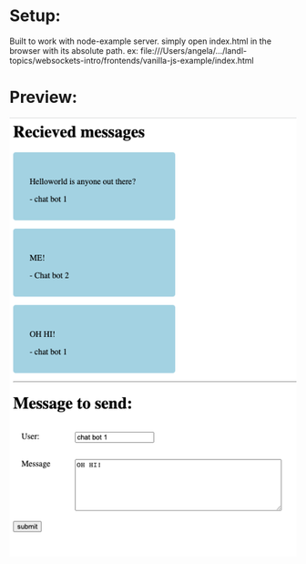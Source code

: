 # Setup:

Built to work with node-example server. 
simply open index.html in the browser with its absolute path. ex: 
file:///Users/angela/.../landl-topics/websockets-intro/frontends/vanilla-js-example/index.html

# Preview: 
![picture of simple chat app with a few messages visible](preview.png)
